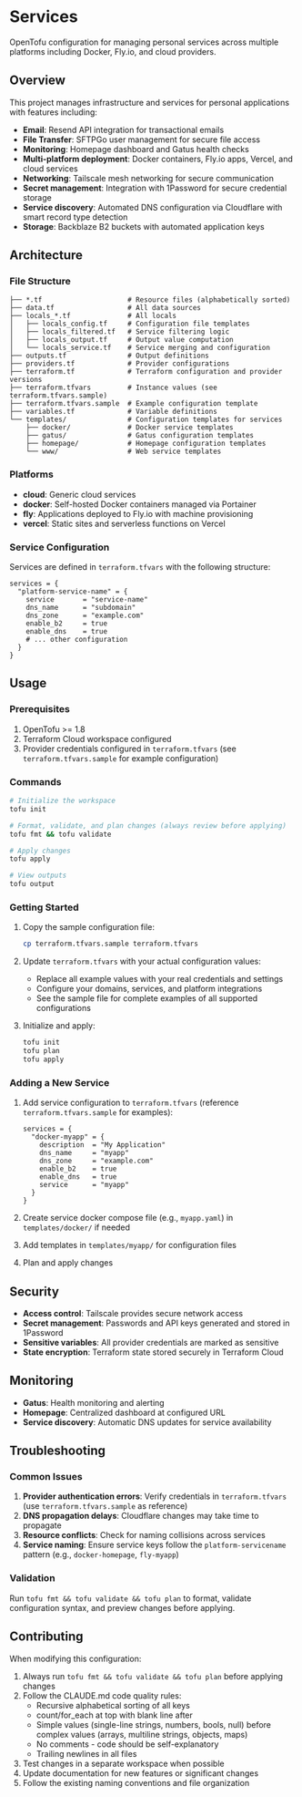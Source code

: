# Services

OpenTofu configuration for managing personal services across multiple platforms including Docker, Fly.io, and cloud providers.

## Overview

This project manages infrastructure and services for personal applications with features including:

- **Email**: Resend API integration for transactional emails
- **File Transfer**: SFTPGo user management for secure file access
- **Monitoring**: Homepage dashboard and Gatus health checks
- **Multi-platform deployment**: Docker containers, Fly.io apps, Vercel, and cloud services
- **Networking**: Tailscale mesh networking for secure communication
- **Secret management**: Integration with 1Password for secure credential storage
- **Service discovery**: Automated DNS configuration via Cloudflare with smart record type detection
- **Storage**: Backblaze B2 buckets with automated application keys

## Architecture

### File Structure

```
├── *.tf                     # Resource files (alphabetically sorted)
├── data.tf                  # All data sources
├── locals_*.tf              # All locals
│   ├── locals_config.tf     # Configuration file templates
│   ├── locals_filtered.tf   # Service filtering logic
│   ├── locals_output.tf     # Output value computation
│   └── locals_service.tf    # Service merging and configuration
├── outputs.tf               # Output definitions
├── providers.tf             # Provider configurations
├── terraform.tf             # Terraform configuration and provider versions
├── terraform.tfvars         # Instance values (see terraform.tfvars.sample)
├── terraform.tfvars.sample  # Example configuration template
├── variables.tf             # Variable definitions
└── templates/               # Configuration templates for services
    ├── docker/              # Docker service templates
    ├── gatus/               # Gatus configuration templates
    ├── homepage/            # Homepage configuration templates
    └── www/                 # Web service templates
```

### Platforms

- **cloud**: Generic cloud services
- **docker**: Self-hosted Docker containers managed via Portainer
- **fly**: Applications deployed to Fly.io with machine provisioning
- **vercel**: Static sites and serverless functions on Vercel

### Service Configuration

Services are defined in `terraform.tfvars` with the following structure:

```hcl
services = {
  "platform-service-name" = {
    service       = "service-name"
    dns_name      = "subdomain"
    dns_zone      = "example.com"
    enable_b2     = true
    enable_dns    = true
    # ... other configuration
  }
}
```

## Usage

### Prerequisites

1. OpenTofu >= 1.8
2. Terraform Cloud workspace configured
3. Provider credentials configured in `terraform.tfvars` (see `terraform.tfvars.sample` for example configuration)

### Commands

```bash
# Initialize the workspace
tofu init

# Format, validate, and plan changes (always review before applying)
tofu fmt && tofu validate

# Apply changes
tofu apply

# View outputs
tofu output
```

### Getting Started

1. Copy the sample configuration file:
   ```bash
   cp terraform.tfvars.sample terraform.tfvars
   ```

2. Update `terraform.tfvars` with your actual configuration values:
   - Replace all example values with your real credentials and settings
   - Configure your domains, services, and platform integrations
   - See the sample file for complete examples of all supported configurations

3. Initialize and apply:
   ```bash
   tofu init
   tofu plan
   tofu apply
   ```

### Adding a New Service

1. Add service configuration to `terraform.tfvars` (reference `terraform.tfvars.sample` for examples):
   ```hcl
   services = {
     "docker-myapp" = {
       description  = "My Application"
       dns_name     = "myapp"
       dns_zone     = "example.com"
       enable_b2    = true
       enable_dns   = true
       service      = "myapp"
     }
   }
   ```

2. Create service docker compose file (e.g., `myapp.yaml`) in `templates/docker/` if needed

3. Add templates in `templates/myapp/` for configuration files

4. Plan and apply changes

## Security

- **Access control**: Tailscale provides secure network access
- **Secret management**: Passwords and API keys generated and stored in 1Password
- **Sensitive variables**: All provider credentials are marked as sensitive
- **State encryption**: Terraform state stored securely in Terraform Cloud

## Monitoring

- **Gatus**: Health monitoring and alerting
- **Homepage**: Centralized dashboard at configured URL
- **Service discovery**: Automatic DNS updates for service availability

## Troubleshooting

### Common Issues

1. **Provider authentication errors**: Verify credentials in `terraform.tfvars` (use `terraform.tfvars.sample` as reference)
2. **DNS propagation delays**: Cloudflare changes may take time to propagate
3. **Resource conflicts**: Check for naming collisions across services
4. **Service naming**: Ensure service keys follow the `platform-servicename` pattern (e.g., `docker-homepage`, `fly-myapp`)

### Validation

Run `tofu fmt && tofu validate && tofu plan` to format, validate configuration syntax, and preview changes before applying.

## Contributing

When modifying this configuration:

1. Always run `tofu fmt && tofu validate && tofu plan` before applying changes
2. Follow the CLAUDE.md code quality rules:
   - Recursive alphabetical sorting of all keys
   - count/for_each at top with blank line after
   - Simple values (single-line strings, numbers, bools, null) before complex values (arrays, multiline strings, objects, maps)
   - No comments - code should be self-explanatory
   - Trailing newlines in all files
3. Test changes in a separate workspace when possible
4. Update documentation for new features or significant changes
5. Follow the existing naming conventions and file organization
